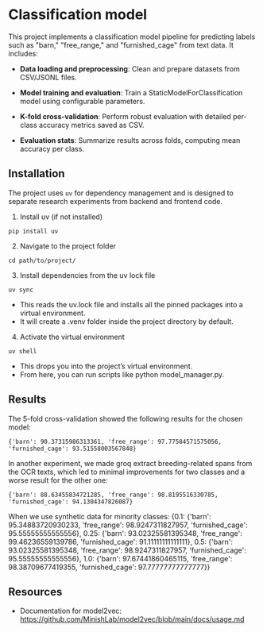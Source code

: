 # Classification model
This project implements a classification model pipeline for predicting labels such as "barn," "free_range," and "furnished_cage" from text data. It includes:

- **Data loading and preprocessing**: Clean and prepare datasets from CSV/JSONL files.

- **Model training and evaluation**: Train a StaticModelForClassification model using configurable parameters.

- **K-fold cross-validation**: Perform robust evaluation with detailed per-class accuracy metrics saved as CSV.

- **Evaluation stats**: Summarize results across folds, computing mean accuracy per class.



## Installation
The project uses ```uv``` for dependency management and is designed to separate research experiments from backend and frontend code.
1. Install uv (if not installed)
```
pip install uv
```

2. Navigate to the project folder
```
cd path/to/project/
```

3. Install dependencies from the uv lock file
```
uv sync
```
- This reads the uv.lock file and installs all the pinned packages into a virtual environment.
- It will create a .venv folder inside the project directory by default.

4. Activate the virtual environment
```
uv shell
```
- This drops you into the project’s virtual environment.
- From here, you can run scripts like python model_manager.py.


## Results
The 5-fold cross-validation showed the following results for the chosen model:
```
{'barn': 90.37315986313361, 'free_range': 97.77584571575056, 'furnished_cage': 93.51558003567848}
```

In another experiment, we made groq extract breeding-related spans from the OCR texts, which led to minimal improvements for two classes and a worse result for the other one:

```
{'barn': 88.63455834721285, 'free_range': 98.8195516330785, 'furnished_cage': 94.1304347826087}
```

When we use synthetic data for minority classes:
{0.1: {'barn': 95.34883720930233, 'free_range': 98.9247311827957, 'furnished_cage': 95.55555555555556}, 0.25: {'barn': 93.02325581395348, 'free_range': 99.46236559139786, 'furnished_cage': 91.11111111111111}, 0.5: {'barn': 93.02325581395348, 'free_range': 98.9247311827957, 'furnished_cage': 95.55555555555556}, 1.0: {'barn': 97.67441860465115, 'free_range': 98.38709677419355, 'furnished_cage': 97.77777777777777}}


## Resources
- Documentation for model2vec: https://github.com/MinishLab/model2vec/blob/main/docs/usage.md
